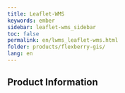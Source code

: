 ```yaml
---
title: Leaflet-WMS
keywords: ember
sidebar: leaflet-wms_sidebar
toc: false
permalink: en/lwms_leaflet-wms.html
folder: products/flexberry-gis/
lang: en
---
```


## Product Information
